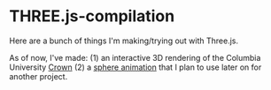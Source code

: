 # THREE.js-compilation
Here are a bunch of things I'm making/trying out with Three.js.

As of now, I've made:
  (1) an interactive 3D rendering of the Columbia University [Crown](https://giftgiwa.github.io/THREE.js-compilation/Crown/)
  (2) a [sphere animation](https://giftgiwa.github.io/THREE.js-compilation/Sphere/) that I plan to use later on for another project.
